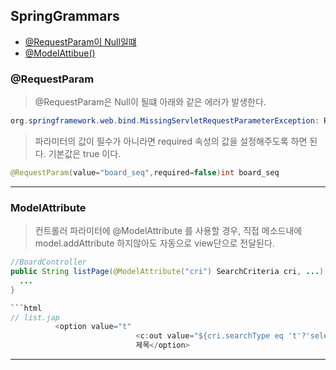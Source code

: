 ## SpringGrammars

- [@RequestParam이 Null일떄](#requestparam)
- [@ModelAttibue()](#modelattribute)

### @RequestParam

> @RequestParam은 Null이 될떄 아래와 같은 에러가 발생한다.

```java
org.springframework.web.bind.MissingServletRequestParameterException: Required int parameter 'board_seq' is not present
```

> 파라미터의 값이 필수가 아니라면 required 속성의 값을 설정해주도록 하면 된다. 기본값은 true 이다.

```java
@RequestParam(value="board_seq",required=false)int board_seq
```

---

### ModelAttribute

>컨트롤러 파라미터에 @ModelAttribute 를 사용할 경우, 직접 메소드내에 model.addAttribute 하지않아도 자동으로 view단으로 전달된다.

```java
//BoardController
public String listPage(@ModelAttribute("cri") SearchCriteria cri, ...) throws Exception {
  ...
}

```html
// list.jap
          <option value="t"
							<c:out value="${cri.searchType eq 't'?'selected':''}"/>>
							제목</option>
```

---
